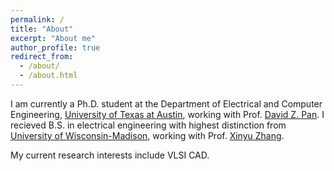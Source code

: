 ```yaml
---
permalink: /
title: "About"
excerpt: "About me"
author_profile: true
redirect_from: 
  - /about/
  - /about.html
---
```




I am currently a Ph.D. student at the Department of Electrical and Computer Engineering, [University of Texas at Austin](https://www.utexas.edu/), working with Prof. [David Z. Pan](http://www.ece.utexas.edu/~dpan/). I recieved B.S. in electrical engineering with highest distinction from
[University of Wisconsin-Madison](https://guide.wisc.edu/courses/e_c_e/), working with Prof. [Xinyu Zhang](http://xyzhang.ucsd.edu/).

My current research interests include VLSI CAD.

<script type="text/javascript" id="clstr_globe" src="//cdn.clustrmaps.com/globe.js?d=fwG1IVoPbzEwZdIC_DYPJjeAUhyTjh3YZC-0S2q7Im0"></script>
